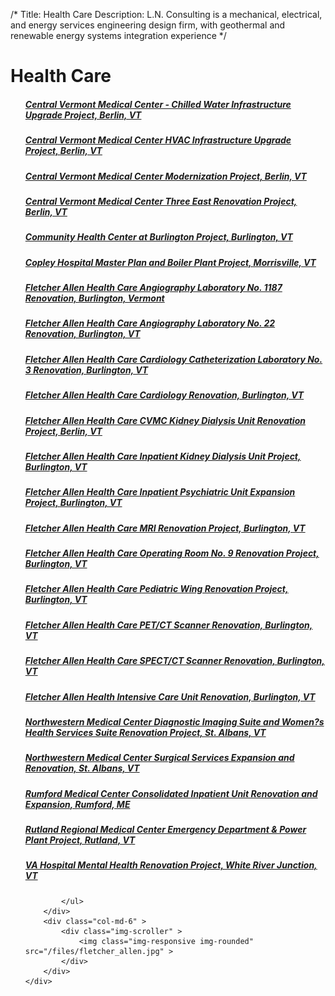 /*
Title: Health Care
Description: L.N. Consulting is a mechanical, electrical, and energy services engineering design firm, with geothermal and renewable energy systems integration experience
*/


# Health Care

<div>
	<div class="row">
		<div class="col-md-6" >
			<ul class="list-group">
							<a class="list-group-item" href="/portfolio/health-care/central-vermont-medical-center---chilled-water-infrastructure-upgrade-project" >
				<h5 class="list-group-item-heading">Central Vermont Medical Center - Chilled Water Infrastructure Upgrade Project, 	    Berlin, VT</h5>
				<p class="list-group-item-text small"></p>
			</a>
			<a class="list-group-item" href="/portfolio/health-care/central-vermont-medical-center-hvac-infrastructure-upgrade-project" >
				<h5 class="list-group-item-heading">Central Vermont Medical Center HVAC Infrastructure Upgrade Project, 	    Berlin, VT</h5>
				<p class="list-group-item-text small"></p>
			</a>
			<a class="list-group-item" href="/portfolio/health-care/central-vermont-medical-center-modernization-project" >
				<h5 class="list-group-item-heading">Central Vermont Medical Center Modernization Project, 	    Berlin, VT</h5>
				<p class="list-group-item-text small"></p>
			</a>
			<a class="list-group-item" href="/portfolio/health-care/central-vermont-medical-center-three-east-renovation-project" >
				<h5 class="list-group-item-heading">Central Vermont Medical Center Three East Renovation Project, 	    Berlin, VT</h5>
				<p class="list-group-item-text small"></p>
			</a>
			<a class="list-group-item" href="/portfolio/health-care/community-health-center-at-burlington-project" >
				<h5 class="list-group-item-heading">Community Health Center at Burlington Project, 	    Burlington, VT</h5>
				<p class="list-group-item-text small"></p>
			</a>
			<a class="list-group-item" href="/portfolio/health-care/copley-hospital-master-plan-and-boiler-plant-project" >
				<h5 class="list-group-item-heading">Copley Hospital Master Plan and Boiler Plant Project, 	    Morrisville, VT</h5>
				<p class="list-group-item-text small"></p>
			</a>
			<a class="list-group-item" href="/portfolio/health-care/fletcher-allen-health-care-angiography-laboratory-no-1187-renovation" >
				<h5 class="list-group-item-heading">Fletcher Allen Health Care Angiography Laboratory No. 1187 Renovation, 	    Burlington, Vermont</h5>
				<p class="list-group-item-text small"></p>
			</a>
			<a class="list-group-item" href="/portfolio/health-care/fletcher-allen-health-care-angiography-laboratory-no-22-renovation" >
				<h5 class="list-group-item-heading">Fletcher Allen Health Care Angiography Laboratory No. 22 Renovation, 	    Burlington, VT</h5>
				<p class="list-group-item-text small"></p>
			</a>
			<a class="list-group-item" href="/portfolio/health-care/fletcher-allen-health-care-cardiology-catheterization-laboratory-no-3-renovation" >
				<h5 class="list-group-item-heading">Fletcher Allen Health Care Cardiology Catheterization Laboratory No. 3 Renovation, 	    Burlington, VT</h5>
				<p class="list-group-item-text small"></p>
			</a>
			<a class="list-group-item" href="/portfolio/health-care/fletcher-allen-health-care-cardiology-renovation" >
				<h5 class="list-group-item-heading">Fletcher Allen Health Care Cardiology Renovation, 	    Burlington, VT</h5>
				<p class="list-group-item-text small"></p>
			</a>
			<a class="list-group-item" href="/portfolio/health-care/fletcher-allen-health-care-cvmc-kidney-dialysis-unit-renovation-project" >
				<h5 class="list-group-item-heading">Fletcher Allen Health Care CVMC Kidney Dialysis Unit Renovation Project, 	    Berlin, VT</h5>
				<p class="list-group-item-text small"></p>
			</a>
			<a class="list-group-item" href="/portfolio/health-care/fletcher-allen-health-care-inpatient-kidney-dialysis-unit-project" >
				<h5 class="list-group-item-heading">Fletcher Allen Health Care Inpatient Kidney Dialysis Unit Project, 	    Burlington, VT</h5>
				<p class="list-group-item-text small"></p>
			</a>
			<a class="list-group-item" href="/portfolio/health-care/fletcher-allen-health-care-inpatient-psychiatric-unit-expansion-project" >
				<h5 class="list-group-item-heading">Fletcher Allen Health Care Inpatient Psychiatric Unit Expansion Project, 	    Burlington, VT</h5>
				<p class="list-group-item-text small"></p>
			</a>
			<a class="list-group-item" href="/portfolio/health-care/fletcher-allen-health-care-mri-renovation-project" >
				<h5 class="list-group-item-heading">Fletcher Allen Health Care MRI Renovation Project, 	    Burlington, VT</h5>
				<p class="list-group-item-text small"></p>
			</a>
			<a class="list-group-item" href="/portfolio/health-care/fletcher-allen-health-care-operating-room-no-9-renovation-project" >
				<h5 class="list-group-item-heading">Fletcher Allen Health Care Operating Room No. 9 Renovation Project, 	    Burlington, VT</h5>
				<p class="list-group-item-text small"></p>
			</a>
			<a class="list-group-item" href="/portfolio/health-care/fletcher-allen-health-care-pediatric-wing-renovation-project" >
				<h5 class="list-group-item-heading">Fletcher Allen Health Care Pediatric Wing Renovation Project, 	    Burlington, VT</h5>
				<p class="list-group-item-text small"></p>
			</a>
			<a class="list-group-item" href="/portfolio/health-care/fletcher-allen-health-care-petct-scanner-renovation" >
				<h5 class="list-group-item-heading">Fletcher Allen Health Care PET/CT Scanner Renovation, 	    Burlington, VT</h5>
				<p class="list-group-item-text small"></p>
			</a>
			<a class="list-group-item" href="/portfolio/health-care/fletcher-allen-health-care-spectct-scanner-renovation" >
				<h5 class="list-group-item-heading">Fletcher Allen Health Care SPECT/CT Scanner Renovation, 	    Burlington, VT</h5>
				<p class="list-group-item-text small"></p>
			</a>
			<a class="list-group-item" href="/portfolio/health-care/fletcher-allen-health-intensive-care-unit-renovation" >
				<h5 class="list-group-item-heading">Fletcher Allen Health Intensive Care Unit Renovation, 	    Burlington, VT</h5>
				<p class="list-group-item-text small"></p>
			</a>
			<a class="list-group-item" href="/portfolio/health-care/northwestern-medical-center-diagnostic-imaging-suite-and-women%E2%80%99s-health-services-suite-renovation-project" >
				<h5 class="list-group-item-heading">Northwestern Medical Center Diagnostic Imaging Suite and Women?s Health Services Suite Renovation Project, 	    St. Albans, VT</h5>
				<p class="list-group-item-text small"></p>
			</a>
			<a class="list-group-item" href="/portfolio/health-care/northwestern-medical-center-surgical-services-expansion-and-renovation" >
				<h5 class="list-group-item-heading">Northwestern Medical Center Surgical Services Expansion and Renovation, 	    St. Albans, VT</h5>
				<p class="list-group-item-text small"></p>
			</a>
			<a class="list-group-item" href="/portfolio/health-care/rumford-medical-center-consolidated-inpatient-unit-renovation-and-expansion" >
				<h5 class="list-group-item-heading">Rumford Medical Center Consolidated Inpatient Unit Renovation and Expansion, 	    Rumford, ME</h5>
				<p class="list-group-item-text small"></p>
			</a>
			<a class="list-group-item" href="/portfolio/health-care/rutland-regional-medical-center-emergency-department--power-plant-project" >
				<h5 class="list-group-item-heading">Rutland Regional Medical Center Emergency Department &amp; Power Plant Project, 	    Rutland, VT</h5>
				<p class="list-group-item-text small"></p>
			</a>
			<a class="list-group-item" href="/portfolio/health-care/white-river-junction-va-hospital-mental-health-renovation-project" >
				<h5 class="list-group-item-heading">VA Hospital Mental Health Renovation Project, 	    White River Junction, VT</h5>
				<p class="list-group-item-text small"></p>
			</a>

			</ul>
		</div>
		<div class="col-md-6" >
			<div class="img-scroller" >
				<img class="img-responsive img-rounded" src="/files/fletcher_allen.jpg" >
			</div>
		</div>
	</div>
</div>
<script>
	$(document).ready(function() {
		$thumbnail = $('#thumbnail_img');
		console.log($thumbnail);
		$('a.list-group-item').hover(function() {
			$this = $(this);
			var data_url = $this.attr('data-img-url');
			if(data_url) {
				console.log(data_url);
				$thumbnail.attr('src', data_url);
			}
		});
		$( window ).scroll(function(event) {
			var scrollY = window.pageYOffset;
			$('.img-scroller.affix').css('top', scrollY+'px');
		});
		$('.img-scroller').affix({
			offset: {
				top: 60
			}
		})
	});
</script>

